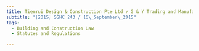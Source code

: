 ```yaml
---
title: Tienrui Design & Construction Pte Ltd v G & Y Trading and Manufacturing Pte Ltd 
subtitle: "[2015] SGHC 243 / 16\_September\_2015"
tags:
  - Building and Construction Law
  - Statutes and Regulations

---
```


